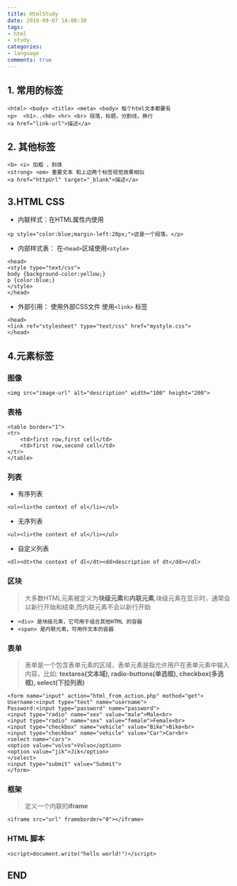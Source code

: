 ```yaml
---
title: HtmlStudy
date: 2019-09-07 14:08:30
tags: 
- html
- study
categories:
- language
comments: true
---
```

## 1. 常用的标签
    <html> <body> <title> <meta> <body> 每个html文本都要有
    <p>  <h1>..<h6> <hr> <br> 段落，标题，分割线，换行
    <a href="link-url">描述</a>
## 2. 其他标签
    <b> <i> 加粗 ，斜体
    <strong> <em> 重要文本 和上边两个标签视觉效果相似
    <a href="httpUrl" target="_blank">描述</a>
## 3.HTML CSS
* 内联样式：在HTML属性内使用

`<p style="color:blue;margin-left:20px;">这是一个段落。</p>`
* 内部样式表： 在`<head>`区域使用`<style>`
```
<head>
<style type="text/css">
body {background-color:yellow;}        
p {color:blue;}
</style>
</head>
```
* 外部引用： 使用外部CSS文件 使用`<link>` 标签
```
<head>
<link ref="stylesheet" type="text/css" href="mystyle.css">
</head>
```
## 4.元素标签
### 图像
`<img src="image-url" alt="description" width="100" height="200">`
### 表格
```
<table border="1">
<tr>
    <td>first row,first cell</td>
    <td>first row,second cell</td>
</tr>
</table>
```
### 列表
* 有序列表

`<ol><li>the context of ol</li></ol>`

* 无序列表

`<ul><li>the context of ul</li></ul>`

* 自定义列表

`<dl><dt>the context of dl</dt><dd>description of dt</dd></dl>`

### 区块
> 大多数HTML元素被定义为**块级元素**和**内联元素**,块级元素在显示时，通常会以新行开始和结束,而内联元素不会以新行开始

*  `<div> 是块级元素，它可用于组合其他HTML 的容器`
*  `<span> 是内联元素，可用作文本的容器`

### 表单
> 表单是一个包含表单元素的区域，表单元素是指允许用户在表单元素中输入内容，比如:      **textarea(文本域), radio-buttons(单选框), checkbox(多选框), select(下拉列表)**
```
<form name="input" action="html_from_action.php" mothod="get">
Username:<input type="text" name="username">
Password:<input type="password" name="password">
<input type="radio" name="sex" value="male">Male<br>
<input type="radio" name="sex" value="female">Female<br>
<input type="checkbox" name="vehicle" value="Bike">Bike<br>
<input type="checkbox" name="vehicle" value="Car">Car<br>
<select name="cars">
<option value="volvo">Volvo</option>
<option value="jik">Jik</option>
</select>
<input type="submit" value="Submit">
</form>
```
### 框架
> 定义一个内联的**iframe**

`<iframe src="url" frameborder="0"></iframe>`

### HTML 脚本
`<script>document.write("hello world!")</script>`

## END 